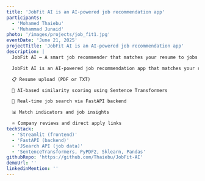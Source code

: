 ```yaml
---
title: 'JobFit AI is an AI-powered job recommendation app'
participants:
  - 'Mohamed Thaiebu'
  - 'Muhammad Junaid'
photo: '/images/projects/job_fit1.jpg'
eventDate: 'June 21, 2025'
projectTitle: 'JobFit AI is an AI-powered job recommendation app'
description: |
  JobFit AI – A smart job recommender that matches your resume to jobs using AI and gives a similarity score.

  JobFit AI is an AI-powered job recommendation app that matches your resume with relevant jobs scraped from multiple job boards using the JSearch API (via RapidAPI). It features:

  📋 Resume upload (PDF or TXT)

  🧠 AI-based similarity scoring using Sentence Transformers

  💼 Real-time job search via FastAPI backend

  📊 Match indicators and job insights

  ⭐ Company reviews and direct apply links
techStack:
  - 'Streamlit (frontend)'
  - 'FastAPI (backend)'
  - 'JSearch API (job data)'
  - 'SentenceTransformers, PyPDF2, Sklearn, Pandas'
githubRepo: 'https://github.com/Thaiebu/JobFit-AI'
demoUrl: ''
linkedinMention: ''
---
```

